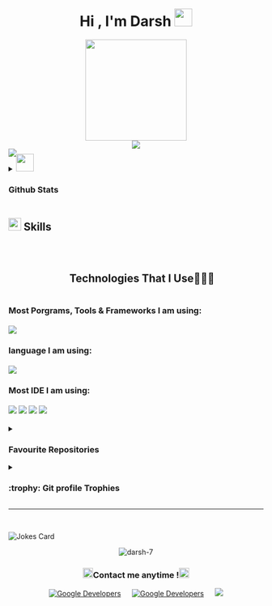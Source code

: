   <h1 align="center">Hi , I'm Darsh <img src="https://media.giphy.com/media/hvRJCLFzcasrR4ia7z/giphy.gif" width="35"> </h1>

<div align="center">
   <img src="https://media2.giphy.com/media/v1.Y2lkPTc5MGI3NjExYjh1a25vaGV4bWI1ZjA1ZXA1YnpkZDlxaDc1eWhidHR3eWc5ZmptdyZlcD12MV9pbnRlcm5hbF9naWZfYnlfaWQmY3Q9cw/zhYSVCirREeIZtONCI/giphy.gif" height="200">
</div>


<div align="center">
  <a href="https://github.com/DenverCoder1/readme-typing-svg"><img src="https://readme-typing-svg.herokuapp.com?font=Time+New+Roman&color=cyan&size=20&center=true&vCenter=true&width=900&height=20&lines=HI++👋;I'm+Darsh;💻+Computer+Science+Student,;Problem+Solver;I'd+love+to+program+new+useful+software+for+users;and+learn+new+skills;🤔+Looking+to+make+the+globe+a+better+place+:)"></a>
</div>
<!--
<div align=center>
<img src="https://readme-typing-svg.herokuapp.com?color=%236FDA44&size=32&center=true&vCenter=true&width=600&height=50&lines=Hi+there+I'm+Fathy+%F0%9F%91%8B;HI++👋;I'm+Mostafa+Ahmed;💻+Computer+Science+Student,;Problem+Solver;Open-Source;I'd+love+to+program+new+useful+software+for+users;and+learn+new+skills;🤔+Looking+to+make+the+globe+a+better+place" alt="Headline" />
</div>
> <br>
> - 💻 Student in computer science, I'd love to program new useful software for users and learn new skills.
> - 🤔 Looking to make the globe a better place 
-->
<div style="height:10px;">
<img src="https://user-images.githubusercontent.com/73097560/115834477-dbab4500-a447-11eb-908a-139a6edaec5c.gif"><br><br>
</div>
<details>
<summary>
<img src="https://media.giphy.com/media/iY8CRBdQXODJSCERIr/giphy.gif" width="35"><h3> Github Stats </h3>
</summary>

        
<div align="center">
<table>
  <tr>
      <td>
<a href="https://github.com/darsh-7/"> 
  <img src="https://github-readme-stats.vercel.app/api/top-langs/?username=darsh-7&bg_color=30,e96443,904e95&title_color=fff&text_color=fff&layout=compact&theme=onedark" />
  </a>
                 
  </td>
  
    
  <td>
   
<picture> <img src = "https://github.com/7oSkaaa/7oSkaaa/blob/main/Images/CP_PS.gif?raw=true" width = 80%> 
      
  </td>
 
  </tr>

         

  
  <!--
  <td>
   
<a href="https://github.com/darsh-7/"> 
  <img src="https://github-readme-stats.vercel.app/api?username=darsh-7&hide=contribs,issues&bg_color=30,e96443,904e95&title_color=fff&text_color=fff" />
  </a>
      
  </td>
  -->
  </table>

</div>

<div align=center>
<br>
<a href="https://git.io/streak-stats"><img src="https://github-readme-streak-stats.herokuapp.com?user=darsh-7&theme=github-dark-dimmed" alt="GitHub Streak" /></a>
      <br>
</div>
</details>

## <img src="https://media2.giphy.com/media/QssGEmpkyEOhBCb7e1/giphy.gif?cid=ecf05e47a0n3gi1bfqntqmob8g9aid1oyj2wr3ds3mg700bl&rid=giphy.gif" width ="25"><b> Skills</b>
<br>

  <div id="user-content-toc">
  <ul align="center">
    <summary><h2 style="display: inline-block">Technologies That I Use👨🏻‍💻</h2></summary>
  </ul>
</div>



<div>
  <h3>
    Most Porgrams, Tools & Frameworks I am using:<br><br>
  <a>
    <img src="https://skillicons.dev/icons?i=docker,figma,flutter,firebase,stackoverflow,devto,github,gradle,postman,cloudflare,discord,linux,ubuntu,windows&perline=14" />
  </a>
  </h3>
</div>

<div>
  <h3>
    language I am using:<br><br>
  <a>
    <img src="https://skillicons.dev/icons?i=java,kotlin,dart,go,cs,cpp,sqlite,mysql,html,css&perline=14" />
  </a>
  </h3>
</div>


<div>
  <h3>
    Most IDE I am using:<br><br>
<img src="https://img.shields.io/badge/Android_Studio-3DDC84?style=for-the-badge&logo=android-studio&logoColor=white"/>
<img src="https://img.shields.io/badge/Visual_Studio-C994EE?style=for-the-badge&logo=visual%20studio%20code&logoColor=white"/>
<img src="https://img.shields.io/badge/Visual_Studio_Code-0078D4?style=for-the-badge&logo=visual%20studio%20code&logoColor=white"/>
<img src="https://img.shields.io/badge/PyCharm-000000.svg?&style=for-the-badge&logo=PyCharm&logoColor=white"/>
  </h3>
</div>

</details>
	
<details><summary><img src="https://media0.giphy.com/media/v1.Y2lkPTc5MGI3NjExdjljdXo4M3cwbG1iYmFheXo3anQ3a2FsdHJtMnl0dnNrejlrYXoxaCZlcD12MV9pbnRlcm5hbF9naWZfYnlfaWQmY3Q9cw/Fep0e2JIisOAtnHoik/giphy.gif" width ="15"><h3>Favourite Repositories </h3></summary>

----
	
<div>
  <p align="center">
	<a href="https://github.com/darsh-7/G-akrem">
      		<img src="https://github-readme-stats.vercel.app/api/pin/?username=darsh-7&repo=G-akrem&theme=tokyonight" alt="GitHub Stats" />
    	</a>
	<a href="https://github.com/darsh-7/Asteroid-NASA-API">
      		<img src="https://github-readme-stats.vercel.app/api/pin/?username=darsh-7&repo=Asteroid-NASA-API&theme=tokyonight" alt="GitHub Stats" />
    	</a>
    		<a href="https://github.com/darsh-7/XOGame">
      		<img src="https://github-readme-stats.vercel.app/api/pin/?username=darsh-7&repo=XOGame&theme=tokyonight" alt="GitHub Stats" />
    	</a>
    </a>
    		<a href="https://github.com/darsh-7/Cars-Dealership-system">
      		<img src="https://github-readme-stats.vercel.app/api/pin/?username=darsh-7&repo=Cars-Dealership-system&theme=tokyonight" alt="GitHub Stats" />
    	</a>
  </p>
</div>
</details>


</details>

<details><summary> <h3> :trophy: Git profile Trophies </h3></summary>

----
	
<p align="center"> <a href="https://github.com/ryo-ma/github-profile-trophy"><img src="https://github-profile-trophy.vercel.app/?username=darsh-7&layout=compact&theme=tokyonight&column=4&margin-w=15&margin-h=15" alt="darsh-7" /></a> </p>

</details>




-----

<br>

![Jokes Card](https://readme-jokes.vercel.app/api?theme=tokyonight)


<p align="center">
  
   <p align="center"> <img src="https://komarev.com/ghpvc/?username=darsh-7&label=Profile%20views&color=0e75b6&style=for-the-badge" alt="darsh-7" /> </p>  
  <h3 align="center">
    <img src="https://media3.giphy.com/media/v1.Y2lkPTc5MGI3NjExOTA3ZXZqeWdoeDFjZ3BwY2psdjZjNGk2eTF4M2w1c2I4OHp5Zml3ZCZlcD12MV9pbnRlcm5hbF9naWZfYnlfaWQmY3Q9cw/gwuuaOAadXMp2JdHET/giphy.gif" width ="20">Contact me anytime !<img src="https://media4.giphy.com/media/v1.Y2lkPTc5MGI3NjExbDRjMjAzYmYyOGhxYzJobHNncGFjeHVmc3ZyajI2cGx1ZnhmN3R5aiZlcD12MV9pbnRlcm5hbF9naWZfYnlfaWQmY3Q9cw/m1jI0nobstPFfYFZLA/giphy.gif" width ="20">
  </h3>
</p>

<p align="center">
<a href="https://github.com/darsh-7/"><img alt="Google Developers" src="https://img.shields.io/badge/GitHub-000000?style=for-the-badge&logo=GitHub&logoColor=white"/></a>
&emsp;
<a href="https://www.linkedin.com/in/darsh7"><img alt="Google Developers" src="https://img.shields.io/badge/linkedin-blue?style=for-the-badge&logo=linkedin&logoColor=white"/></a> 
&emsp;
<a target="_blank" href="mailto:mostafa.ahmed.ali.dev@gmail.com"
><img src="https://img.shields.io/badge/-Gmail-D14836?style=for-the-badge&logo=Gmail&logoColor=white"></img></a>
 <!-- <a href="https://leetcode.com/MRDarsh/"><img alt="Google Developers" src="https://img.shields.io/badge/LeetCode-ffa116?style=for-the-badge&logo=leetcode&logoColor=white"/></a>
  
</p>


